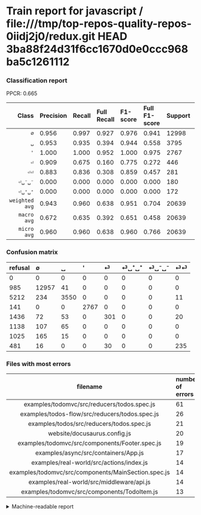 # Train report for javascript / file:///tmp/top-repos-quality-repos-0iidj2j0/redux.git HEAD 3ba88f24d31f6cc1670d0e0ccc968ba5c1261112

### Classification report

PPCR: 0.665

| Class | Precision | Recall | Full Recall | F1-score | Full F1-score | Support | Full Support | PPCR |
|------:|:----------|:-------|:------------|:---------|:---------|:--------|:-------------|:-----|
| `∅` | 0.956| 0.997| 0.927| 0.976| 0.941| 12998| 13983| 0.930 |
| `␣` | 0.953| 0.935| 0.394| 0.944| 0.558| 3795| 9007| 0.421 |
| `'` | 1.000| 1.000| 0.952| 1.000| 0.975| 2767| 2908| 0.952 |
| `⏎` | 0.909| 0.675| 0.160| 0.775| 0.272| 446| 1882| 0.237 |
| `⏎⏎` | 0.883| 0.836| 0.308| 0.859| 0.457| 281| 762| 0.369 |
| `⏎␣⁻␣⁻` | 0.000| 0.000| 0.000| 0.000| 0.000| 180| 1205| 0.149 |
| `⏎␣⁺␣⁺` | 0.000| 0.000| 0.000| 0.000| 0.000| 172| 1310| 0.131 |
| `weighted avg` | 0.943| 0.960| 0.638| 0.951| 0.704| 20639| 31057| 0.665 |
| `macro avg` | 0.672| 0.635| 0.392| 0.651| 0.458| 20639| 31057| 0.665 |
| `micro avg` | 0.960| 0.960| 0.638| 0.960| 0.766| 20639| 31057| 0.665 |

### Confusion matrix

|refusal|  ∅| ␣| '| ⏎| ⏎␣⁺␣⁺| ⏎␣⁻␣⁻| ⏎⏎| 
|:---|:---|:---|:---|:---|:---|:---|:---|
|0 |0 |0 |0 |0 |0 |0 |0 |
|985 |12957 |41 |0 |0 |0 |0 |0 |
|5212 |234 |3550 |0 |0 |0 |0 |11 |
|141 |0 |0 |2767 |0 |0 |0 |0 |
|1436 |72 |53 |0 |301 |0 |0 |20 |
|1138 |107 |65 |0 |0 |0 |0 |0 |
|1025 |165 |15 |0 |0 |0 |0 |0 |
|481 |16 |0 |0 |30 |0 |0 |235 |

### Files with most errors

| filename | number of errors|
|:----:|:-----|
| examples/todomvc/src/reducers/todos.spec.js | 61 |
| examples/todos-flow/src/reducers/todos.spec.js | 26 |
| examples/todos/src/reducers/todos.spec.js | 21 |
| website/docusaurus.config.js | 20 |
| examples/todomvc/src/components/Footer.spec.js | 19 |
| examples/async/src/containers/App.js | 17 |
| examples/real-world/src/actions/index.js | 14 |
| examples/todomvc/src/components/MainSection.spec.js | 14 |
| examples/real-world/src/middleware/api.js | 14 |
| examples/todomvc/src/components/TodoItem.js | 13 |

<details>
    <summary>Machine-readable report</summary>
```json
{
  "cl_report": {"\u0027": {"f1-score": 1.0, "precision": 1.0, "recall": 1.0, "support": 2767}, "macro avg": {"f1-score": 0.6506233452173856, "precision": 0.6717522642035532, "recall": 0.6347819805070566, "support": 20639}, "micro avg": {"f1-score": 0.9598333252580067, "precision": 0.9598333252580067, "recall": 0.9598333252580067, "support": 20639}, "weighted avg": {"f1-score": 0.950851730867817, "precision": 0.9432022841896694, "recall": 0.9598333252580067, "support": 20639}, "\u2205": {"f1-score": 0.9760819616558063, "precision": 0.9561655966349347, "recall": 0.9968456685643945, "support": 12998}, "\u23ce": {"f1-score": 0.7747747747747747, "precision": 0.9093655589123867, "recall": 0.6748878923766816, "support": 446}, "\u23ce\u23ce": {"f1-score": 0.8592321755027422, "precision": 0.8834586466165414, "recall": 0.8362989323843416, "support": 281}, "\u23ce\u2423\u207a\u2423\u207a": {"f1-score": 0.0, "precision": 0.0, "recall": 0.0, "support": 172}, "\u23ce\u2423\u207b\u2423\u207b": {"f1-score": 0.0, "precision": 0.0, "recall": 0.0, "support": 180}, "\u2423": {"f1-score": 0.944274504588376, "precision": 0.9532760472610097, "recall": 0.9354413702239789, "support": 3795}},
  "cl_report_full": {"\u0027": {"f1-score": 0.9751541850220264, "precision": 1.0, "recall": 0.9515130674002751, "support": 2908}, "macro avg": {"f1-score": 0.45760557415294617, "precision": 0.6717522642035532, "recall": 0.39151590515059725, "support": 31057}, "micro avg": {"f1-score": 0.7664035902197462, "precision": 0.9598333252580067, "recall": 0.6378594197765399, "support": 31057}, "weighted avg": {"f1-score": 0.7044959777596604, "precision": 0.8773816648749436, "recall": 0.6378594197765399, "support": 31057}, "\u2205": {"f1-score": 0.9411636522118108, "precision": 0.9561655966349347, "recall": 0.9266251877279553, "support": 13983}, "\u23ce": {"f1-score": 0.272028920018075, "precision": 0.9093655589123867, "recall": 0.15993623804463336, "support": 1882}, "\u23ce\u23ce": {"f1-score": 0.4571984435797666, "precision": 0.8834586466165414, "recall": 0.3083989501312336, "support": 762}, "\u23ce\u2423\u207a\u2423\u207a": {"f1-score": 0.0, "precision": 0.0, "recall": 0.0, "support": 1310}, "\u23ce\u2423\u207b\u2423\u207b": {"f1-score": 0.0, "precision": 0.0, "recall": 0.0, "support": 1205}, "\u2423": {"f1-score": 0.5576938182389444, "precision": 0.9532760472610097, "recall": 0.39413789275008326, "support": 9007}},
  "ppcr": 0.6645522748494703
}
```
</details>
